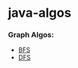 # java-algos


### Graph Algos:
* [BFS](https://github.com/jasdeepbhalla/java-algos/blob/master/src/graphs/bfs_graph.java)
* [DFS](https://github.com/jasdeepbhalla/java-algos/blob/master/src/graphs/dfs_graph.java)
